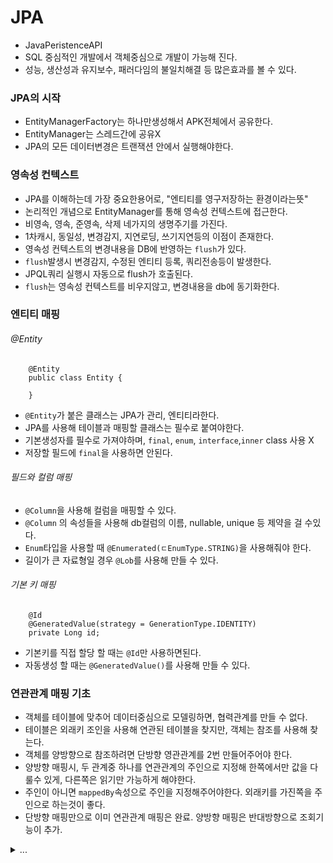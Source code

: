 # JPA
 - JavaPeristenceAPI
 - SQL 중심적인 개발에서 객체중심으로 개발이 가능해 진다.
 - 성능, 생산성과 유지보수, 패러다임의 불일치해결 등 많은효과를 볼 수 있다.

### JPA의 시작
 - EntityManagerFactory는 하나만생성해서 APK전체에서 공유한다.
 - EntityManager는 스레드간에 공유X
 - JPA의 모든 데이터변경은 트랜잭션 안에서 실행해야한다.

### 영속성 컨텍스트
 - JPA를 이해하는데 가장 중요한용어로, "엔티티를 영구저장하는 환경이라는뜻"
 - 논리적인 개념으로 EntityManager를 통해 영속성 컨텍스트에 접근한다.
 - 비영속, 영속, 준영속, 삭제 네가지의 생명주기를 가진다.
 - 1차캐시, 동일성, 변경감지, 지연로딩, 쓰기지연등의 이점이 존재한다.
 - 영속성 컨텍스트의 변경내용을 DB에 반영하는 `flush`가 있다.
 - `flush`발생시 변경감지, 수정된 엔티티 등록, 쿼리전송등이 발생한다.
 - JPQL쿼리 실행시 자동으로 flush가 호출된다.
 - `flush`는 영속성 컨텍스트를 비우지않고, 변경내용을 db에 동기화한다.

### 엔티티 매핑
###### @Entity
```agsl
    @Entity
    public class Entity {
   
    }
```
 - `@Entity`가 붙은 클래스는 JPA가 관리, 엔티티라한다. 
 - JPA를 사용해 테이블과 매핑할 클래스는 필수로 붙여야한다.
 - 기본생성자를 필수로 가져야하며, `final`, `enum`, `interface`,`inner` class 사용 X
 - 저장할 필드에 `final`을 사용하면 안된다.

###### 필드와 컬럼 매핑
 - `@Column`을 사용해 컬럼을 매핑할 수 있다.
 - `@Column` 의 속성들을 사용해 db컬럼의 이름, nullable, unique 등 제약을 걸 수있다.
 - `Enum`타입을 사용할 때 `@Enumerated(ㄷEnumType.STRING)`을 사용해줘야 한다.
 - 길이가 큰 자료형일 경우 `@Lob`를 사용해 만들 수 있다.

###### 기본 키 매핑
```
    @Id
    @GeneratedValue(strategy = GenerationType.IDENTITY)
    private Long id;
```
 - 기본키를 직접 할당 할 때는 `@Id`만 사용하면된다.
 - 자동생성 할 때는 `@GeneratedValue()`를 사용해 만들 수 있다.

### 연관관계 매핑 기초
 - 객체를 테이블에 맞추어 데이터중심으로 모델링하면, 협력관계를 만들 수 없다.
 - 테이블은 외래키 조인을 사용해 연관된 테이블을 찾지만, 객체는 참조를 사용해 찾는다.
 - 객체를 양방향으로 참조하려면 단방향 영관관계를 2번 만들어주어야 한다.
 - 양방향 매핑시, 두 관계중 하나를 연관관계의 주인으로 지정해 한쪽에서만 값을 다룰수 있게, 다른쪽은 읽기만 가능하게 해야한다.
 - 주인이 아니면 `mappedBy`속성으로 주인을 지정해주어야한다. 외래키를 가진쪽을 주인으로 하는것이 좋다.
 - 단방향 매핑만으로 이미 연관관계 매핑은 완료. 양방향 매핑은 반대방향으로 조회기능이 추가.

<details>
<summary>...</summary>
### 다양한 연관관계 매핑
 - 테이블은 외래키 하나로 양쪽 조인이 가능해, 방향이라는 개념이 없음.
 - 객체는 참조용 필드가 있는 쪽으로만 참조가 가능. 한쪽만 참조하면 단방향, 양쪽이 참조하면 양방향

#### N : 1
##### 단방향
 - 가장많이 사용하는 연관관계, 반대는 1:N관계
##### 양방향
 - 외래키가 있는 쪽이 연관관계의 주인이며, 양쪽을 서로 참조하도록 개발

#### 1 : N
##### 단방향
 - 테이블 일대다 관계는 항상 N 쪽에 왜래키가 있으므로, 1:N 단방향은 1이 연관관계의 주인.
 - 객체와 테이블 차이 때문에 반대편 테이블의 외래키를 관리하는 특이한 구조.
 - `@JoinColumn`을 반드시 사용해 주어야한다.
 - 엔티티가 관리하는 외래키가 다른테이블에있고, 관리를 위해 추가로 Update를 해야한다.
 - 1:N 보다는 N:1을 사용하는것을 지향
##### 양방향
 - 공식적으로 존재하지 않는 매핑
 - `@JoinColumn(insertable=false, updatable=flase`를 사용
 - 읽기전용 필드를 사용해, 양방향처럼 사용하는 방법. N:1 양방향을 권장
 
##### 1 : 1
 - 반대 관계도 1:1 관계이다.
 - 외래키를 어느쪽에서도 설정할 수 있다.
 - 외래키에 DB unique 설정을 추가해야한다.

##### N : M
 - RDBMS는 테이블 2개로 다대다 관계를 표현할 수 없음.
 - `@ManyToMany`를 사용하고, `@JoinTable`로 연결을 지정한다.

### 고급매핑
##### 상속관계 매핑
 - RDBMS는 상속관계 X
 - 슈퍼타입 서브타입 관계라는 모델링기법이 객체의 상속과 유사하다.
 - 객체의 상속과 구조와 DB의 슈퍼,서브타입 관계를 매핑

##### 조인전략
 - 각각 테이블로 변환해서 조인하는방법
 - 테이블정규화, 저장공간 효율화, 외래키참조 무결성제약조건 활용등의 장점이있다.
 - 조회시 조인을 많이하고, 성능이 저하되며 쿼리가 복잡하다. 저장시 `insert`를 2번호출한다.

##### 단일테이블 전략
 - 통합 테이블로 변환하는방법
 - 조인이 필요없으므로 조회성능이 빠르고, 조회쿼리가 단순하다.
 - 자식 엔티티가 매핑한 컬럼은 모두 `null`허용을 해야하고, 테이블이 거대해질 수 있다. 상황에 따라 성능이 느려질 수 있다.

##### 구현클래스마다 테이블 전략 (권장 X)
 - 서브타입 테이블로 변환하는방법
 - 서브타입을 명확하게 구분해 처리할때 효과적이고, not null 제약조건을 사용할 수 있다.
 - 여러 자식테이블을 함께 조회할때 성능이 느리고, 자식테이블을 통합해서 쿼리하기 어렵다.

###### `@MappedSuperclass`
 - 상속관계 매핑 X, 엔티티 X, 테이블과 매핑 X
 - 부모클래스를 상속받는 자식클래스에 정보만을 제공한다. 조회, 검색이 불가능하다.
 - 직접 생성해서 사용할 일이 없으므로 추상클래스를 권장
 - 테이블과 관계가 없고, 단순 엔티티가 공통으로 사용하는 매핑정보를 모으는역할
 - `@Entity`클래스는 엔티티나, `@MappedSuperclass`로 지정한클래스만 상속가능 

### 프록시와 연관관계
###### 프록시
 - 실제 클래스를 상속받아 만들진다. 실제 클래스와 겉 모양이 같다.
 - 사용하는 입장에서는 진짜 객체인지 프록시 객체인지 구분하지 않고 사용하면됨
 - 프록시 객체는 실제 객체의 참조(target)를 보관
 - 프록시 객체를 호출하면 프록시 객체는 실제 객체의 매소드를 호출
 - 프록시 객체는 처음사용할 때 한번만 초기화한다. 이때 객체가 실제 엔티티로 변화는 X, 
초기화된 후 프록시 객체를 통해 실제 엔티티에 접근 가능.
 - 프록시객체는 원본엔티티를 상속받기에 타입체크시 주의해야함. (instance of를 사용)
 - 영속성 컨텍스트에 찾는 엔티티가 이미있다면, `em.getReference()`를 호출해도 실제 엔티티를 반환한다.
 - 준영속 상태일때, 프록시를 초기화하면 문제가 발생한다.

###### 즉시로딩과 지연로딩
 - 가급적 지연로딩만 사용하는것을 권장
 - 즉시로딩을 적용하면 예상치못한 SQL에러 발생할 수 있고, JQPQL에서 N+1 쿼리 문제를 일으킬 수 있다.

###### 지연로딩 활용
 - 모든연관관계에서 지연로딩을 권장
 - JPQL fetch조인이나, 엔티티그래프 기능을 사용하는것을 권장

###### 영속성 전이 : CASCADE
 - 특정 엔티티를 영속상태로 만들때 연관된 엔티티도 함께 영속상태로 만들고 싶을때 사용
 - 영속성전이는 연관관계를 매핑하는것과 아무관련이 없다
 - 엔티티를 영속화할때 연관된 엔티티도 함께 영속화하는 편리함을 제공한다

###### 고아객체
 - 부모엔티티와 연관관계가 끊어진 자식엔티티를 말함
 - 참조가 제거된 엔티티는 다른곳에서 참조하지않는 고아객체로보고 삭제하는기능
 - 참조하는곳이 하나일 때 사용해야하고, 특정엔티티가 개인소유할 때 사용한다.
 - `@OneToOne`, `@OneToMany`에서만 사용이 가능하다

###### 영속성 전이 + 고아객체, 생명주기
```
    CascadeType.ALL + orphanRemoval = true
```
 - 스스로 생명주기를 관리하는 엔티티는 `em.persist()`로 영속화, `em.remove()`로 제거한다
 - 두옵션을 모두 활성화하면 부모엔티티를 통해 자식의 생명주기를 관리할 수 있다.
 - 도메인 주도 설계(DDD)의 AAggregate Root 개념을 구현할 때 유용하다.

### 값 타입
##### 기본 값 타입
###### 엔티티 타입 
 - `@Entity`로 정의하는객체
 - 데이터가 변해도 식별자로 지속해서 추적가능

###### 값 타입
 - `int`, `Integer`, `String` 처럼 단순 값으로 사용하는 자바 기본 타입이나 객체
 - 식별자가 없고, 값만 있으므로 변경시 추적이 불가능
 1) 기본값 타입
    - `String`, `int`등 자바의 기본 값 타입(primitive type)
    - 생명주기를 엔티티의 의존
    - 기본타입은 절대 공유 X
    - 기본타입은 항상 값을 복사하고, `Integer`,`Long`같은 래퍼클래스나 `String`같은 특수 클래스도 공유는 가능하지만 변경 X
 2) 임베디드 타입
    - `@Embeddable`은 값 타입을 정의하는곳에, `@Embedded`은 값 타입을 사용하는곳에 표시한다.
    - 기본 생성자가 필수
    - 새로운 값 타입을 직접 정의할 수 있음
    - JPA는 임베디드 타입(embedded type) 이라고 한다
    - 주로 기본값 타입을 모아서 만들어서 복합 값 타입이라고도 함
    - `int`, `String` 과 같은 값 타입
    - 재사용, 높은 응집도, 해당 값 타입만 사용하는 의미있는 메소드를 만들 수 있다, 
    임베디드 타입을 포함한 모든 값 타입은 값 타입을 소유한 엔티티에 생명주기를 의존함 과 같은 장점이 있다.
    - 임베디드 타입은 엔티티의 값일 뿐, 임베디드 타입을 사용하기전과 후는 매핑하는 테이블은 같다.
    - 객체와 테이블을 아주 세밀하게(find-grained) 매핑하는것이 가능해진다
    - 잘 설계한 ORM 어플리케이션은 매핑한 테이블의 수보다 클래스의 수가 많다
    - 임베디드 타입의 값이 null이면 매핑한 컬럼값은 모두 null
 3) 컬렉션 값 타입

###### 값 타입과 불변객체
 - 값 타입은 복잡한 객체사상을 단순화하려고 만든 개념. 값 타입은 단순하고 안전하게 다룰수 있어야한다. 
   - 값 타입의 공유참조 
     - 임베디드 타입같은 값 타입을 여러 엔티티에서 공유하면 위험하다. 
     - 부작용이 발생할 수 있다.
   - 값 타입의 복사
     - 값 타입의 실제 인스턴스인 값을 공유하는것은 위함하다. 
     - 인스턴스를 복사해서 사용하는것을 권장
   - 값 타입의 한계
     - 항상 값을 복사해서 사용하면 공유참조로 인해 발생하는 부작용을 피할 수 있다.
     - 임베디드 타입처럼 직접 정의한 값타입은 자바의 기본타입이 아니라 객체타입이다.
     - 자바 기본타입에 값을 대입하면 값을 복사한다.
     - 객체타입은 참조값을 직접 대입하는 것을 막을방법이 없다.
     - 객체의 공유참조는 피할 수 없다.
   - 불변 객체
     - 불변객체는 생성시점 이후 절대 값을 변경할 수 없는 객체
     - 객체타입을 수정할 수 없게 만들면 부작용을 원천 차단
     - 값 타입은 불변 객체(immutable object)로 설계해야함
     - 생성자로만 값을 설정하고, 수정자를 만들지 않으면 된다.

###### 값 타입의 비교
 - 인스턴스가 달라고 그 안에 값이 같으면 같은것으로 봐야한다.
 - 동일성(identity) 비교 : 인스턴스의 참조값을 비교, `==` 사용
 - 동등성(equivalence) 비교 : 인스턴스의 값을 비교, `equals()` 사용
 - 값 타입 비교는 `equals()`메소드를 적절히 재 정의해 동등성 비교를 해야한다. 

###### 값 타입 컬렉션
 - 값 타입을 하나이상 저장할 때 사용
 - `@ElementCollection`, `@ColletionTable` 등을 사용
 - DB는 컬렉션을 같은 테이블에 저장할 수 없다.
 - 컬렉션을 저장하기 위한 별도의 테이블이 필요하다
 - 값 타입 컬렉션은 영속성 전이(Cascade) + 고아객체 제거 기능을 필수로가진다고 볼 수 있다.
   - 값 타입 컬렉션의 제약사항
     - 값 타입은 엔티티와 다르게 식별자 개념이 없다.
     - 값은 변경하면 추적이 어렵다
     - 값타입 컬렉션에 변경사항이 발생하면, 주인엔티티와 연관된 모든 데이터를 삭제하고, 
     값 타입 컬렉션에 있는 현재값을 모두 다시 저장한다.
     - 값 타입 컬렉션을 매핑하는 테이블은 모든 컬럼을 묶어서 기본키를 구성해야 한다. null X, 중복저장 X
   - 값 타입 컬렉션 대안
     - 값 타입컬렉션 대신, 일대다 관계를 고려한다. 관계를 위한 엔티티를 만들고, 여기서 값 타입을 사용
     - 영속성 전이 + 고아객체 제거를 사용해서 값 타입 컬렉션처럼 사용

###### 값 타입 정리
 - 엔티티 타입의 특정
   - 식별자 O
   - 생명주기 관리
   - 공유 
 - 값 타입의 특징
   - 식별자 X
   - 생명주기를 엔티티에 의존
   - 공유하지 않는것이 안전(복사해서 사용)
   - 불변객체로 만드는것이 안전
 - 값 타입은 정말 값 타입이라 판단될때만 사용
 - 엔티티와 값 타입을 혼동해서 엔티티를 값 타입으로 만들면 안된다
 - 식별자가 필요하고, 지속해서 값을 추적, 변경해야한다면 그것은 값타입이 아닌 엔티티이다.

### 객체지향 쿼리언어
###### JPQL
 - 가장 단순한 조회 방법
###### JPA Criteria
###### QueryDSL
###### native SQL
###### JDBC API, MyBatis, SpringJdbcTemplate

</details>
